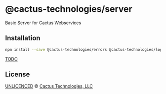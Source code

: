 <!--@h1([pkg.name])-->

# @cactus-technologies/server

<!--/@-->

<!--@pkg.description-->

Basic Server for Cactus Webservices

<!--/@-->

<!--@installation()-->

## Installation

```sh
npm install --save @cactus-technologies/errors @cactus-technologies/logger @cactus-technologies/node-application @cactus-technologies/uuid @cactus-technologies/server
```

<!--/@-->

[TODO]('TODO.md')

<!--@license()-->

## License

[UNLICENCED](./LICENSE) © [Cactus Technologies, LLC](https://www.cactus.is)

<!--/@-->
